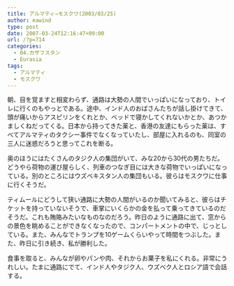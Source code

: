 ```yaml
---
title: アルマティ⇒モスクワ(2003/03/25)
author: eawind
type: post
date: 2007-03-24T12:16:47+09:00
url: /?p=714
categories:
  - 04.カザフスタン
  - Eurasia
tags:
  - アルマティ
  - モスクワ
---
```

朝、目を覚ますと相変わらず、通路は大勢の人間でいっぱいになっており、トイレに行くのもやっとである。途中、インド人のおばさんたちが話し掛けてきて、頭が痛いからアスピリンをくれとか、ベッドで寝かしてくれないかとか、あつかましくねだってくる。日本から持ってきた薬と、香港の友達にもらった薬は、すべてアルマティのタクシー事件でなくなっていたし、部屋に入れるのも、同室の三人に迷惑だろうと思ってこれを断る。

奥のほうにはたくさんのタジク人の集団がいて、みな20から30代の男たちだ。どうやら荷物の運び屋らしく、列車のつなぎ目には大きな荷物でいっぱいになっている。別のところにはウズベキスタン人の集団もいる。彼らはモスクワに仕事に行くそうだ。

ティムールにどうして狭い通路に大勢の人間がいるのか聞いてみると、彼らはチケットを持っていないそうで、車掌にいくらかの金を払って乗ってきているのだそうだ。これも賄賂みたいなものなのだろう。昨日のように通路に出て、窓からの景色を眺めることができなくなったので、コンパートメントの中で、じっとしている。また、みんなでトランプを10ゲームくらいやって時間をつぶした。また、昨日に引き続き、私が勝利した。

食事を取ると、みんなが卵やパンや肉、それからお菓子を私にくれる。非常にうれしい。たまに通路にでて、インド人やタジク人、ウズベク人とロシア語で会話する。

